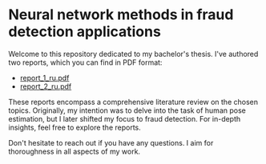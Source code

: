 # Neural network methods in fraud detection applications

Welcome to this repository dedicated to my bachelor's thesis. I've authored two
reports, which you can find in PDF format:
- [report_1_ru.pdf](https://github.com/qw1zzard/bachelor_thesis/blob/main/report_1_ru.pdf)
- [report_2_ru.pdf](https://github.com/qw1zzard/bachelor_thesis/blob/main/report_2_ru.pdf)

These reports encompass a comprehensive literature review on the chosen topics.
Originally, my intention was to delve into the task of human pose estimation,
but I later shifted my focus to fraud detection. For in-depth insights, feel
free to explore the reports.

Don't hesitate to reach out if you have any questions. I aim for thoroughness in
all aspects of my work.
